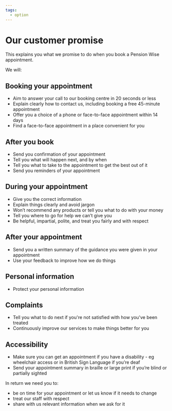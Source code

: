 ```yaml
---
tags:
  - option
---
```


# Our customer promise

This explains you what we promise to do when you book a Pension Wise appointment.

We will:

## Booking your appointment

- Aim to answer your call to our booking centre in 20 seconds or less
- Explain clearly how to contact us, including booking a free 45-minute appointment 
- Offer you a choice of a phone or face-to-face appointment within 14 days    
- Find a face-to-face appointment in a place convenient for you

## After you book

- Send you confirmation of your appointment
- Tell you what will happen next, and by when
- Tell you what to take to the appointment to get the best out of it
- Send you reminders of your appointment

## During your appointment

- Give you the correct information
- Explain things clearly and avoid jargon 
- Won’t recommend any products or tell you what to do with your money
- Tell you where to go for help we can’t give you 
- Be helpful, impartial, polite, and treat you fairly and with respect

## After your appointment

- Send you a written summary of the guidance you were given in your appointment
- Use your feedback to improve how we do things

## Personal information

- Protect your personal information

## Complaints

- Tell you what to do next if you're not satisfied with how you've been treated
- Continuously improve our services to make things better for you 

## Accessibility

- Make sure you can get an appointment if you have a disability - eg wheelchair access or in British Sign Language if you’re deaf
- Send your appointment summary in braille or large print if you’re blind or partially sighted

In return we need you to:

- be on time for your appointment or let us know if it needs to change 
- treat our staff with respect
- share with us relevant information when we ask for it
